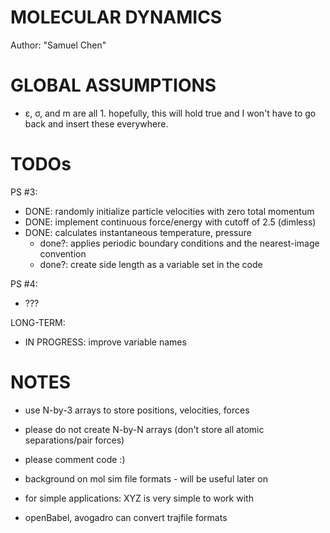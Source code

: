 # MOLECULAR DYNAMICS
Author: "Samuel Chen"


# GLOBAL ASSUMPTIONS
- ε, σ, and m are all 1.
hopefully, this will hold true and I won't have to go back and insert these
everywhere.

# TODOs
PS #3:
- DONE: randomly initialize particle velocities with zero total momentum
- DONE: implement continuous force/energy with cutoff of 2.5 (dimless)
- DONE: calculates instantaneous temperature, pressure
    - done?: applies periodic boundary conditions and the nearest-image convention
    - done?: create side length as a variable set in the code

PS #4:
- ???

LONG-TERM:
- IN PROGRESS: improve variable names


# NOTES

- use N-by-3 arrays to store positions, velocities, forces
- please do not create N-by-N arrays (don't store all atomic separations/pair forces)

- please comment code :)

- background on mol sim file formats - will be useful later on
- for simple applications: XYZ is very simple to work with
- openBabel, avogadro can convert trajfile formats